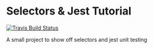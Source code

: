 # Selectors & Jest Tutorial

[![Travis Build Status](https://api.travis-ci.org/justinzelinsky/selectors-jest-tutorial.svg?branch=master)](https://travis-ci.org/justinzelinsky/selectors-jest-tutorial)

A small project to show off selectors and jest unit testing